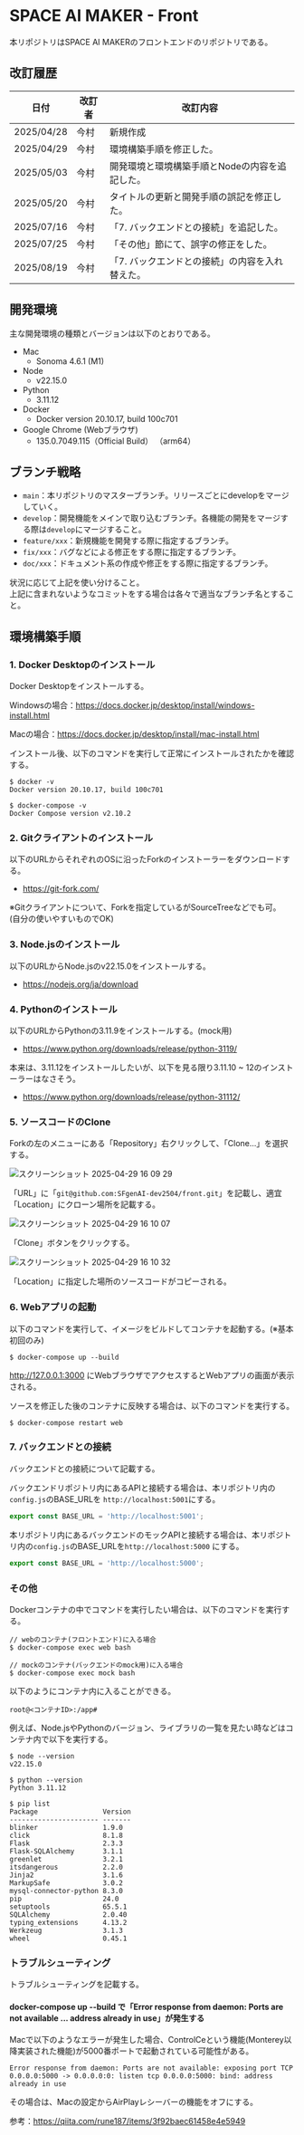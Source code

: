 # SPACE AI MAKER - Front

本リポジトリはSPACE AI MAKERのフロントエンドのリポジトリである。

## 改訂履歴

| 日付         | 改訂者 | 改訂内容                      |
|------------|-----|---------------------------|
| 2025/04/28 | 今村  | 新規作成                      |
| 2025/04/29 | 今村  | 環境構築手順を修正した。              |
| 2025/05/03 | 今村  | 開発環境と環境構築手順とNodeの内容を追記した。 |
| 2025/05/20 | 今村  | タイトルの更新と開発手順の誤記を修正した。     |
| 2025/07/16 | 今村  | 「7. バックエンドとの接続」を追記した。     |
| 2025/07/25 | 今村  | 「その他」節にて、誤字の修正をした。        |
| 2025/08/19 | 今村  | 「7. バックエンドとの接続」の内容を入れ替えた。 |

## 開発環境

主な開発環境の種類とバージョンは以下のとおりである。

* Mac
    * Sonoma 4.6.1 (M1)
* Node
    * v22.15.0
* Python
    * 3.11.12
* Docker
    * Docker version 20.10.17, build 100c701
* Google Chrome (Webブラウザ)
    * 135.0.7049.115（Official Build） （arm64）

## ブランチ戦略

* `main`：本リポジトリのマスターブランチ。リリースごとにdevelopをマージしていく。
* `develop`：開発機能をメインで取り込むブランチ。各機能の開発をマージする際は`develop`にマージすること。
* `feature/xxx`：新規機能を開発する際に指定するブランチ。
* `fix/xxx`：バグなどによる修正をする際に指定するブランチ。
* `doc/xxx`：ドキュメント系の作成や修正をする際に指定するブランチ。

状況に応じて上記を使い分けること。  
上記に含まれないようなコミットをする場合は各々で適当なブランチ名とすること。

## 環境構築手順

### 1. Docker Desktopのインストール

Docker Desktopをインストールする。

Windowsの場合：https://docs.docker.jp/desktop/install/windows-install.html

Macの場合：https://docs.docker.jp/desktop/install/mac-install.html

インストール後、以下のコマンドを実行して正常にインストールされたかを確認する。

```
$ docker -v
Docker version 20.10.17, build 100c701
```

```
$ docker-compose -v
Docker Compose version v2.10.2
```

### 2. Gitクライアントのインストール

以下のURLからそれぞれのOSに沿ったForkのインストーラーをダウンロードする。

* https://git-fork.com/

※Gitクライアントについて、Forkを指定しているがSourceTreeなどでも可。  
(自分の使いやすいものでOK)

### 3. Node.jsのインストール

以下のURLからNode.jsのv22.15.0をインストールする。

* https://nodejs.org/ja/download

### 4. Pythonのインストール

以下のURLからPythonの3.11.9をインストールする。(mock用)

* https://www.python.org/downloads/release/python-3119/

本来は、3.11.12をインストールしたいが、以下を見る限り3.11.10 ~ 12のインストーラーはなさそう。

* https://www.python.org/downloads/release/python-31112/

### 5. ソースコードのClone

Forkの左のメニューにある「Repository」右クリックして、「Clone...」を選択する。

![スクリーンショット 2025-04-29 16 09 29](https://github.com/user-attachments/assets/aa9c9043-39ad-4c34-8f88-40b2f0587c0c)

「URL」に「`git@github.com:SFgenAI-dev2504/front.git`」を記載し、適宜「Location」にクローン場所を記載する。

![スクリーンショット 2025-04-29 16 10 07](https://github.com/user-attachments/assets/d9334137-e477-4d69-80e1-d3f8ead4f06b)

「Clone」ボタンをクリックする。

![スクリーンショット 2025-04-29 16 10 32](https://github.com/user-attachments/assets/8b99ce0a-69df-4458-8a66-4c86cd9b4b0f)

「Location」に指定した場所のソースコードがコピーされる。

### 6. Webアプリの起動

以下のコマンドを実行して、イメージをビルドしてコンテナを起動する。(※基本初回のみ)

```docker
$ docker-compose up --build
```

http://127.0.0.1:3000 にWebブラウザでアクセスするとWebアプリの画面が表示される。

ソースを修正した後のコンテナに反映する場合は、以下のコマンドを実行する。

```docker
$ docker-compose restart web
```

### 7. バックエンドとの接続

バックエンドとの接続について記載する。

バックエンドリポジトリ内にあるAPIと接続する場合は、本リポジトリ内の`config.js`のBASE_URLを
`http://localhost:5001`にする。

```js
export const BASE_URL = 'http://localhost:5001';
```

本リポジトリ内にあるバックエンドのモックAPIと接続する場合は、本リポジトリ内の`config.js`のBASE_URLを`http://localhost:5000`
にする。

```js
export const BASE_URL = 'http://localhost:5000';
```

### その他

Dockerコンテナの中でコマンドを実行したい場合は、以下のコマンドを実行する。

```
// webのコンテナ(フロントエンド)に入る場合
$ docker-compose exec web bash

// mockのコンテナ(バックエンドのmock用)に入る場合
$ docker-compose exec mock bash
```

以下のようにコンテナ内に入ることができる。

```
root@<コンテナID>:/app#
```

例えば、Node.jsやPythonのバージョン、ライブラリの一覧を見たい時などはコンテナ内で以下を実行する。

```
$ node --version
v22.15.0
```

```
$ python --version
Python 3.11.12
```

```
$ pip list
Package                Version
---------------------- -------
blinker                1.9.0
click                  8.1.8
Flask                  2.3.3
Flask-SQLAlchemy       3.1.1
greenlet               3.2.1
itsdangerous           2.2.0
Jinja2                 3.1.6
MarkupSafe             3.0.2
mysql-connector-python 8.3.0
pip                    24.0
setuptools             65.5.1
SQLAlchemy             2.0.40
typing_extensions      4.13.2
Werkzeug               3.1.3
wheel                  0.45.1
```

### トラブルシューティング

トラブルシューティングを記載する。

#### docker-compose up --build で「Error response from daemon: Ports are not available ... address already in use」が発生する

Macで以下のようなエラーが発生した場合、ControlCeという機能(Monterey以降実装された機能)が5000番ポートで起動されている可能性がある。

```
Error response from daemon: Ports are not available: exposing port TCP 0.0.0.0:5000 -> 0.0.0.0:0: listen tcp 0.0.0.0:5000: bind: address already in use
```

その場合は、Macの設定からAirPlayレシーバーの機能をオフにする。

参考：https://qiita.com/rune187/items/3f92baec61458e4e5949
